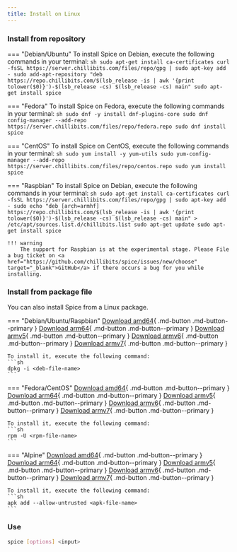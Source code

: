 ```yaml
---
title: Install on Linux
---
```


### Install from repository
=== "Debian/Ubuntu"
    To install Spice on Debian, execute the following commands in your terminal:
    ```sh
    sudo apt-get install ca-certificates
    curl -fsSL https://server.chillibits.com/files/repo/gpg | sudo apt-key add -
	sudo add-apt-repository "deb https://repo.chillibits.com/$(lsb_release -is | awk '{print tolower($0)}')-$(lsb_release -cs) $(lsb_release -cs) main"
	sudo apt-get install spice
    ```

=== "Fedora"
    To install Spice on Fedora, execute the following commands in your terminal:
    ```sh
    sudo dnf -y install dnf-plugins-core
	sudo dnf config-manager --add-repo https://server.chillibits.com/files/repo/fedora.repo
	sudo dnf install spice
    ```

=== "CentOS"
    To install Spice on CentOS, execute the following commands in your terminal:
    ```sh
    sudo yum install -y yum-utils
	sudo yum-config-manager --add-repo https://server.chillibits.com/files/repo/centos.repo
	sudo yum install spice
    ```

=== "Raspbian"
    To install Spice on Debian, execute the following commands in your terminal:
    ```sh
    sudo apt-get install ca-certificates
    curl -fsSL https://server.chillibits.com/files/repo/gpg | sudo apt-key add -
    sudo echo "deb [arch=armhf] https://repo.chillibits.com/$(lsb_release -is | awk '{print tolower($0)}')-$(lsb_release -cs) $(lsb_release -cs) main" > /etc/apt/sources.list.d/chillibits.list
    sudo apt-get update
    sudo apt-get install spice
    ```

    !!! warning
        The support for Raspbian is at the experimental stage. Please File a bug ticket on <a href="https://github.com/chillibits/spice/issues/new/choose" target="_blank">GitHub</a> if there occurs a bug for you while installing.

### Install from package file
You can also install Spice from a Linux package.

=== "Debian/Ubuntu/Raspbian"
    [Download amd64](https://github.com/chillibits/spice/releases/latest/download/spice_amd64.deb){ .md-button .md-button--primary }
    [Download arm64](https://github.com/chillibits/spice/releases/latest/download/spice_arm64.deb){ .md-button .md-button--primary }
    [Download armv5](https://github.com/chillibits/spice/releases/latest/download/spice_armv5.deb){ .md-button .md-button--primary }
    [Download armv6](https://github.com/chillibits/spice/releases/latest/download/spice_armv6.deb){ .md-button .md-button--primary }
    [Download armv7](https://github.com/chillibits/spice/releases/latest/download/spice_armv7.deb){ .md-button .md-button--primary }

    To install it, execute the following command:
    ```sh
    dpkg -i <deb-file-name>
    ```

=== "Fedora/CentOS"
    [Download amd64](https://github.com/chillibits/spice/releases/latest/download/spice_amd64.rpm){ .md-button .md-button--primary }
    [Download arm64](https://github.com/chillibits/spice/releases/latest/download/spice_arm64.rpm){ .md-button .md-button--primary }
    [Download armv5](https://github.com/chillibits/spice/releases/latest/download/spice_armv5.rpm){ .md-button .md-button--primary }
    [Download armv6](https://github.com/chillibits/spice/releases/latest/download/spice_armv6.rpm){ .md-button .md-button--primary }
    [Download armv7](https://github.com/chillibits/spice/releases/latest/download/spice_armv7.rpm){ .md-button .md-button--primary }

    To install it, execute the following command:
    ```sh
    rpm -U <rpm-file-name>
    ```

=== "Alpine"
    [Download amd64](https://github.com/chillibits/spice/releases/latest/download/spice_amd64.apk){ .md-button .md-button--primary }
    [Download arm64](https://github.com/chillibits/spice/releases/latest/download/spice_arm64.apk){ .md-button .md-button--primary }
    [Download armv5](https://github.com/chillibits/spice/releases/latest/download/spice_armv5.apk){ .md-button .md-button--primary }
    [Download armv6](https://github.com/chillibits/spice/releases/latest/download/spice_armv6.apk){ .md-button .md-button--primary }
    [Download armv7](https://github.com/chillibits/spice/releases/latest/download/spice_armv7.apk){ .md-button .md-button--primary }

    To install it, execute the following command:
    ```sh
    apk add --allow-untrusted <apk-file-name>
    ```

### Use
```sh
spice [options] <input>
```